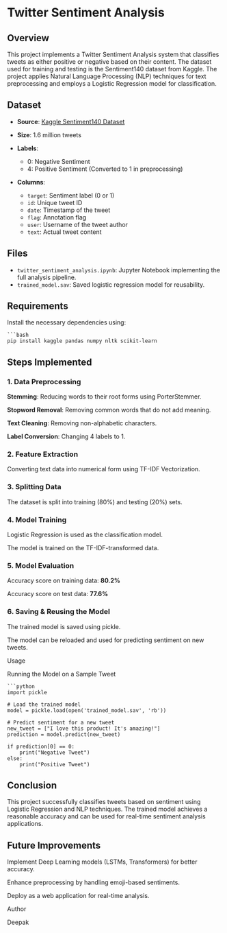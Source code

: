 # Twitter Sentiment Analysis

## Overview

This project implements a Twitter Sentiment Analysis system that classifies tweets as either positive or negative based on their content. The dataset used for training and testing is the Sentiment140 dataset from Kaggle. The project applies Natural Language Processing (NLP) techniques for text preprocessing and employs a Logistic Regression model for classification.

## Dataset

* **Source**: [Kaggle Sentiment140 Dataset](https://www.kaggle.com/datasets/kazanova/sentiment140)
  
* **Size**: 1.6 million tweets
  
* **Labels**:
    * 0: Negative Sentiment
    * 4: Positive Sentiment (Converted to 1 in preprocessing)
 
* **Columns**:
    * `target`: Sentiment label (0 or 1)
    * `id`: Unique tweet ID
    * `date`: Timestamp of the tweet
    * `flag`: Annotation flag
    * `user`: Username of the tweet author
    * `text`: Actual tweet content

## Files

* `twitter_sentiment_analysis.ipynb`: Jupyter Notebook implementing the full analysis pipeline.
* `trained_model.sav`: Saved logistic regression model for reusability.

## Requirements

Install the necessary dependencies using:

    ```bash
    pip install kaggle pandas numpy nltk scikit-learn

## Steps Implemented

### 1. Data Preprocessing

**Stemming**: Reducing words to their root forms using PorterStemmer.

**Stopword Removal**: Removing common words that do not add meaning.

**Text Cleaning**: Removing non-alphabetic characters.

**Label Conversion**: Changing 4 labels to 1.

### 2. Feature Extraction

Converting text data into numerical form using TF-IDF Vectorization.

### 3. Splitting Data

The dataset is split into training (80%) and testing (20%) sets.

### 4. Model Training

Logistic Regression is used as the classification model.

The model is trained on the TF-IDF-transformed data.

### 5. Model Evaluation

Accuracy score on training data: **80.2%**

Accuracy score on test data: **77.6%**

### 6. Saving & Reusing the Model

The trained model is saved using pickle.

The model can be reloaded and used for predicting sentiment on new tweets.

Usage

Running the Model on a Sample Tweet

    ```python
    import pickle
    
    # Load the trained model
    model = pickle.load(open('trained_model.sav', 'rb'))
    
    # Predict sentiment for a new tweet
    new_tweet = ["I love this product! It's amazing!"]
    prediction = model.predict(new_tweet)
    
    if prediction[0] == 0:
        print("Negative Tweet")
    else:
        print("Positive Tweet")

## Conclusion

This project successfully classifies tweets based on sentiment using Logistic Regression and NLP techniques. The trained model achieves a reasonable accuracy and can be used for real-time sentiment analysis applications.

## Future Improvements

Implement Deep Learning models (LSTMs, Transformers) for better accuracy.

Enhance preprocessing by handling emoji-based sentiments.

Deploy as a web application for real-time analysis.

Author

Deepak


